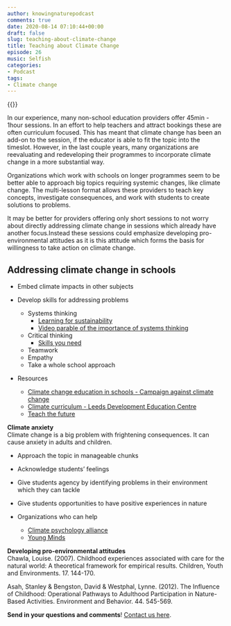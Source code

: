 ```yaml
---
author: knowingnaturepodcast
comments: true
date: 2020-08-14 07:10:44+00:00
draft: false
slug: teaching-about-climate-change
title: Teaching about Climate Change
episode: 26
music: Selfish
categories:
- Podcast
tags:
- Climate change
---
```


{{<podbean id="">}}

In our experience, many non-school education providers offer 45min - 1hour
sessions. In an effort to help teachers and attract bookings these are often
curriculum focused. This has meant that climate change has been an add-on to
the session, if the educator is able to fit the topic into the timeslot.
However, in the last couple years, many organizations are reevaluating and
redeveloping their programmes to incorporate climate change in a more
substantial way.

Organizations which work with schools on longer programmes seem to be better
able to approach big topics requiring systemic changes, like climate change.
The multi-lesson format allows these providers to teach key concepts,
investigate consequences, and work with students to create solutions to
problems.

It may be better for providers offering only short sessions to not worry about
directly addressing climate change in sessions which already have another
focus.Instead these sessions could emphasize developing pro-environmental
attitudes as it is this attitude which forms the basis for willingness to take
action on climate change.

## **Addressing climate change in schools**

  * Embed climate impacts in other subjects
  * Develop skills for addressing problems
    * Systems thinking 
      * [Learning for sustainability](https://learningforsustainability.net/systems-thinking/#:~:text=Systems%20thinking%20is%20an%20approach,other%20parts%20of%20the%20system.)
      * [Video parable of the importance of systems thinking](https://www.youtube.com/watch?v=17BP9n6g1F0)
    * Critical thinking
      * [Skills you need](https://www.skillsyouneed.com/learn/critical-thinking.html)
    * Teamwork
    * Empathy
    * Take a whole school approach

  * Resources
    * [Climate change education in schools - Campaign against climate change](https://www.campaigncc.org/schoolresources)
    * [Climate curriculum - Leeds Development Education Centre](https://www.campaigncc.org/sites/data/files/sites/data/files/Docs/climate_curriculum_learning_outcomes.pdf)
    * [Teach the future](https://www.teachthefuture.uk/)

**Climate anxiety**  
Climate change is a big problem with frightening consequences. It can cause
anxiety in adults and children.

  * Approach the topic in manageable chunks
  * Acknowledge students’ feelings
  * Give students agency by identifying problems in their environment which they can tackle
  * Give students opportunities to have positive experiences in nature

  * Organizations who can help
    * [Climate psychology alliance](https://www.climatepsychologyalliance.org/)
    * [Young Minds](https://youngminds.org.uk/find-help/conditions/anxiety/?gclid=EAIaIQobChMIiqOD4MaY6wIVDevtCh16aQ61EAAYAiAAEgJ3X_D_BwE)

  
**Developing pro-environmental attitudes**  
Chawla, Louise. (2007). Childhood experiences associated with care for the
natural world: A theoretical framework for empirical results. Children, Youth
and Environments. 17. 144-170.

Asah, Stanley & Bengston, David & Westphal, Lynne. (2012). The Influence of
Childhood: Operational Pathways to Adulthood Participation in Nature-Based
Activities. Environment and Behavior. 44. 545-569.

**Send in your questions and comments**! [Contact us here](/about).
